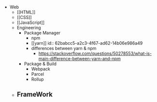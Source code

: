 - Web
	- [[HTML]]
	- [[CSS]]
	- [[JavaScript]]
	- Engineering
		- Package Manager
			- npm
			- [[yarn]]
			  id:: 62babcc5-a2c3-4f67-ad62-14b06e986a49
			- differences between yarn & npm
				- https://stackoverflow.com/questions/50278553/what-is-main-difference-between-yarn-and-npm
		- Package & Build
			- Webpack
			- Parcel
			- Rollup
	- FrameWork
		-